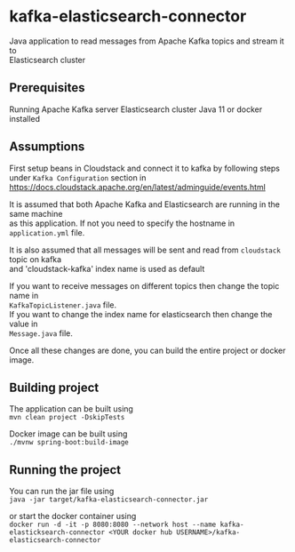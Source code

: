 # kafka-elasticsearch-connector

Java application to read messages from Apache Kafka topics and stream it to\
Elasticsearch cluster

## Prerequisites

Running Apache Kafka server
Elasticsearch cluster
Java 11 or docker installed

## Assumptions

First setup beans in Cloudstack and connect it to kafka by following steps under `Kafka Configuration` section in\
https://docs.cloudstack.apache.org/en/latest/adminguide/events.html


It is assumed that both Apache Kafka and Elasticsearch are running in the same machine\
as this application. If not you need to specify the hostname in `application.yml` file.

It is also assumed that all messages will be sent and read from `cloudstack` topic on kafka\
and 'cloudstack-kafka' index name is used as default

If you want to receive messages on different topics then change the topic name in\
`KafkaTopicListener.java` file.\
If you want to change the index name for elasticsearch then change the value in\
`Message.java` file.

Once all these changes are done, you can build the entire project or docker image.

## Building project

The application can be built using\
`mvn clean project -DskipTests`

Docker image can be built using\
`./mvnw spring-boot:build-image`

## Running the project

You can run the jar file using\
`java -jar target/kafka-elasticsearch-connector.jar`

or start the docker container using\
`docker run -d -it -p 8080:8080 --network host --name kafka-elasticksearch-connector <YOUR docker hub USERNAME>/kafka-elasticsearch-connector`
